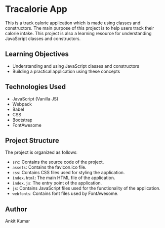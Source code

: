 # Tracalorie App

This is a track calorie application which is made using classes and constructors. The main purpose of this project is to help users track their calorie intake. This project is also a learning resource for understanding JavaScript classes and constructors.

## Learning Objectives

-   Understanding and using JavaScript classes and constructors
-   Building a practical application using these concepts

## Technologies Used

-   JavaScript (Vanilla JS)
-   Webpack
-   Babel
-   CSS
-   Bootstrap
-   FontAwesome

## Project Structure

The project is organized as follows:

-   `src`: Contains the source code of the project.
-   `assets`: Contains the favicon.ico file.
-   `css`: Contains CSS files used for styling the application.
-   `index.html`: The main HTML file of the application.
-   `index.js`: The entry point of the application.
-   `js`: Contains JavaScript files used for the functionality of the application.
-   `webfonts`: Contains font files used by FontAwesome.

## Author

Ankit Kumar
